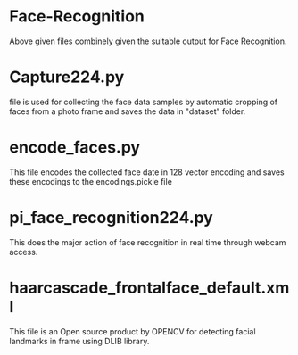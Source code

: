 # Face-Recognition
Above given files combinely given the suitable output for Face Recognition.
# Capture224.py 
file is used for collecting the face data samples by automatic cropping of faces from a photo frame and saves the data in "dataset" folder.
# encode_faces.py 
This file encodes the collected face date in 128 vector encoding and saves these encodings to the encodings.pickle file
# pi_face_recognition224.py 
This does the major action of face recognition in real time through webcam access.
# haarcascade_frontalface_default.xml
This file is an Open source product by OPENCV for detecting facial landmarks in frame using DLIB library.
